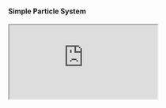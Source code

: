 #### Simple Particle System

<iframe src="https://editor.p5js.org/amarjeet-saini/full/qI4H6VHRD"></iframe>
